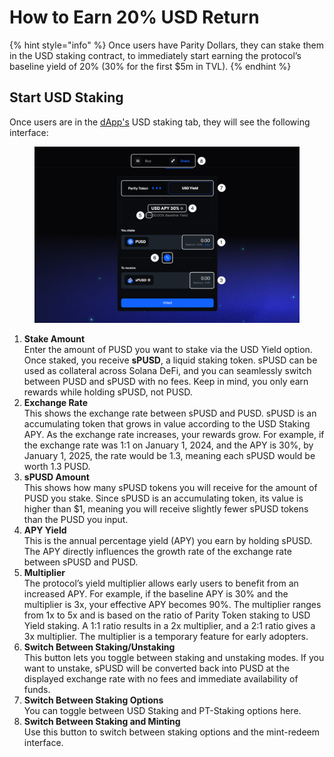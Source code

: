 # How to Earn 20% USD Return

{% hint style="info" %}
Once users have Parity Dollars, they can stake them in the USD staking contract, to immediately start earning the protocol’s baseline yield of 20% (30% for the first $5m in TVL).
{% endhint %}

## Start USD Staking

Once users are in the [dApp's](https://parityusd.vercel.app/) USD staking tab, they will see the following interface:

<figure><img src="../.gitbook/assets/SS 5.png" alt=""><figcaption></figcaption></figure>

1. **Stake Amount**\
   Enter the amount of PUSD you want to stake via the USD Yield option. Once staked, you receive **sPUSD**, a liquid staking token. sPUSD can be used as collateral across Solana DeFi, and you can seamlessly switch between PUSD and sPUSD with no fees. Keep in mind, you only earn rewards while holding sPUSD, not PUSD.
2. **Exchange Rate**\
   This shows the exchange rate between sPUSD and PUSD. sPUSD is an accumulating token that grows in value according to the USD Staking APY. As the exchange rate increases, your rewards grow. For example, if the exchange rate was 1:1 on January 1, 2024, and the APY is 30%, by January 1, 2025, the rate would be 1.3, meaning each sPUSD would be worth 1.3 PUSD.
3. **sPUSD Amount**\
   This shows how many sPUSD tokens you will receive for the amount of PUSD you stake. Since sPUSD is an accumulating token, its value is higher than $1, meaning you will receive slightly fewer sPUSD tokens than the PUSD you input.
4. **APY Yield**\
   This is the annual percentage yield (APY) you earn by holding sPUSD. The APY directly influences the growth rate of the exchange rate between sPUSD and PUSD.
5. **Multiplier**\
   The protocol’s yield multiplier allows early users to benefit from an increased APY. For example, if the baseline APY is 30% and the multiplier is 3x, your effective APY becomes 90%. The multiplier ranges from 1x to 5x and is based on the ratio of Parity Token staking to USD Yield staking. A 1:1 ratio results in a 2x multiplier, and a 2:1 ratio gives a 3x multiplier. The multiplier is a temporary feature for early adopters.
6. **Switch Between Staking/Unstaking**\
   This button lets you toggle between staking and unstaking modes. If you want to unstake, sPUSD will be converted back into PUSD at the displayed exchange rate with no fees and immediate availability of funds.
7. **Switch Between Staking Options**\
   You can toggle between USD Staking and PT-Staking options here.
8. **Switch Between Staking and Minting**\
   Use this button to switch between staking options and the mint-redeem interface.

